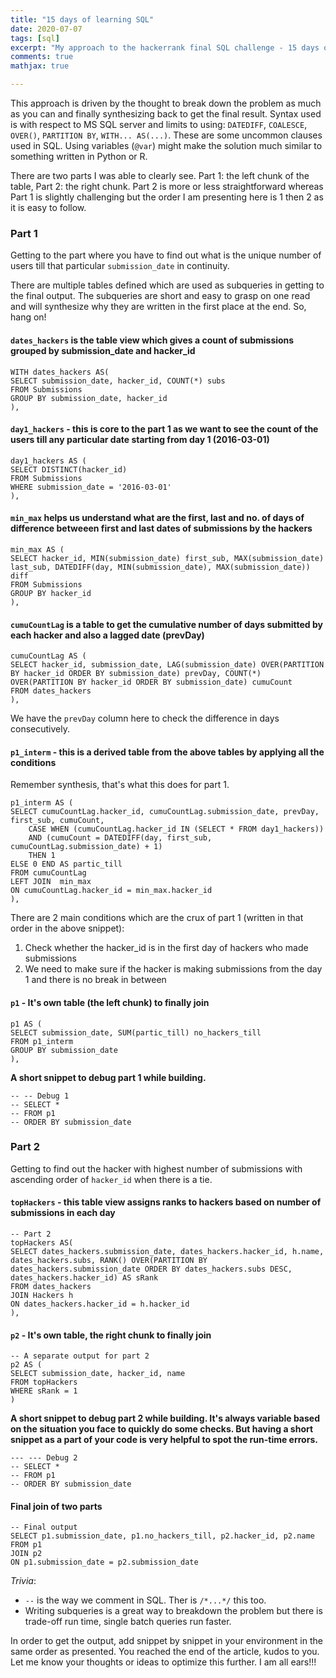 ```yaml
---
title: "15 days of learning SQL"
date: 2020-07-07
tags: [sql]
excerpt: "My approach to the hackerrank final SQL challenge - 15 days of learning SQL"
comments: true
mathjax: true

---
```



This approach is driven by the thought to break down the problem as much as you can and finally synthesizing back to get the final result. 
Syntax used is with respect to MS SQL server and limits to using: `DATEDIFF`, `COALESCE`, `OVER()`, `PARTITION BY`, `WITH... AS(...)`. These are some uncommon clauses used in SQL. Using variables (`@var`) might make the solution much similar to something written in Python or R.

There are two parts I was able to clearly see. Part 1: the left chunk of the table, Part 2: the right chunk. Part 2 is more or less straightforward whereas Part 1 is slightly challenging but the order I am presenting here is 1 then 2 as it is easy to follow.

### Part 1

Getting to the part where you have to find out what is the unique number of users till that particular `submission_date` in continuity.

There are multiple tables defined which are used as subqueries in getting to the final output. The subqueries are short and easy to grasp on one read and will synthesize why they are written in the first place at the end. So, hang on!

#### `dates_hackers` is the table view which gives a count of submissions grouped by submission_date and hacker_id

```
WITH dates_hackers AS(
SELECT submission_date, hacker_id, COUNT(*) subs
FROM Submissions
GROUP BY submission_date, hacker_id
),
```

#### `day1_hackers` - this is core to the part 1 as we want to see the count of the users till any particular date starting from day 1 (2016-03-01)

```
day1_hackers AS (
SELECT DISTINCT(hacker_id)
FROM Submissions
WHERE submission_date = '2016-03-01'
),
```

#### `min_max` helps us understand what are the first, last and no. of days of difference betweeen first and last dates of submissions by the hackers

```
min_max AS (
SELECT hacker_id, MIN(submission_date) first_sub, MAX(submission_date) last_sub, DATEDIFF(day, MIN(submission_date), MAX(submission_date)) diff
FROM Submissions
GROUP BY hacker_id
),
```

#### `cumuCountLag` is a table to get the cumulative number of days submitted by each hacker and also a lagged date (prevDay)

```
cumuCountLag AS (
SELECT hacker_id, submission_date, LAG(submission_date) OVER(PARTITION BY hacker_id ORDER BY submission_date) prevDay, COUNT(*) OVER(PARTITION BY hacker_id ORDER BY submission_date) cumuCount
FROM dates_hackers
),
```

We have the `prevDay` column here to check the difference in days consecutively.


#### `p1_interm` - this is a derived table from the above tables by applying all the conditions

Remember synthesis, that's what this does for part 1.

```
p1_interm AS (
SELECT cumuCountLag.hacker_id, cumuCountLag.submission_date, prevDay, first_sub, cumuCount,
    CASE WHEN (cumuCountLag.hacker_id IN (SELECT * FROM day1_hackers))
    AND (cumuCount = DATEDIFF(day, first_sub, cumuCountLag.submission_date) + 1)
    THEN 1
ELSE 0 END AS partic_till
FROM cumuCountLag
LEFT JOIN  min_max
ON cumuCountLag.hacker_id = min_max.hacker_id
),
```

There are 2 main conditions which are the crux of part 1 (written in that order in the above snippet):
1. Check whether the hacker_id is in the first day of hackers who made submissions
2. We need to make sure if the hacker is making submissions from the day 1 and there is no break in between

#### `p1` - It's own table (the left chunk) to finally join

```
p1 AS (
SELECT submission_date, SUM(partic_till) no_hackers_till
FROM p1_interm
GROUP BY submission_date
),
```

**A short snippet to debug part 1 while building.**

```
-- -- Debug 1
-- SELECT *
-- FROM p1
-- ORDER BY submission_date
```

### Part 2

Getting to find out the hacker with highest number of submissions with ascending order of `hacker_id` when there is a tie.

#### `topHackers` - this table view assigns ranks to hackers based on number of submissions in each day

```
-- Part 2
topHackers AS(
SELECT dates_hackers.submission_date, dates_hackers.hacker_id, h.name, dates_hackers.subs, RANK() OVER(PARTITION BY dates_hackers.submission_date ORDER BY dates_hackers.subs DESC, dates_hackers.hacker_id) AS sRank
FROM dates_hackers
JOIN Hackers h
ON dates_hackers.hacker_id = h.hacker_id
), 
```

#### `p2` - It's own table, the right chunk to finally join

```
-- A separate output for part 2
p2 AS (
SELECT submission_date, hacker_id, name
FROM topHackers
WHERE sRank = 1
)
```

**A short snippet to debug part 2 while building. It's always variable based on the situation you face to quickly do some checks. But having a short snippet as a part of your code is very helpful to spot the run-time errors.**


```
--- --- Debug 2
-- SELECT *
-- FROM p1
-- ORDER BY submission_date
```

#### Final join of two parts

```
-- Final output
SELECT p1.submission_date, p1.no_hackers_till, p2.hacker_id, p2.name
FROM p1
JOIN p2
ON p1.submission_date = p2.submission_date
```

*Trivia*:

* `--` is the way we comment in SQL. Ther is `/*...*/` this too.
* Writing subqueries is a great way to breakdown the problem but there is trade-off run time, single batch queries run faster.

In order to get the output, add snippet by snippet in your environment in the same order as presented. You reached the end of the article, kudos to you. Let me know your thoughts or ideas to optimize this further. I am all ears!!!